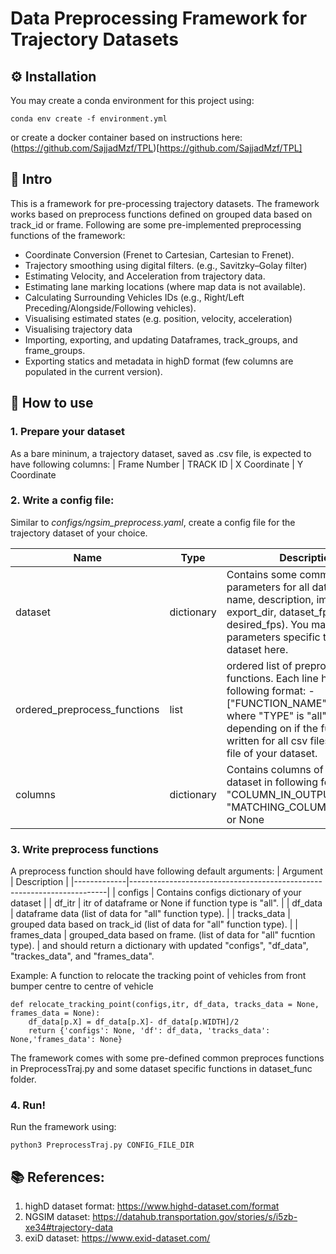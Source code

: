 # Data Preprocessing Framework for Trajectory Datasets


## :gear: Installation
You may create a conda environment for this project using:
```shell
conda env create -f environment.yml
```
or create a docker container based on instructions here: (https://github.com/SajjadMzf/TPL)[https://github.com/SajjadMzf/TPL]
## :wave: Intro
This is a framework for pre-processing trajectory datasets. The framework works based on preprocess functions defined  on grouped data based on track_id or frame. Following are some pre-implemented preprocessing functions of the framework:

- Coordinate Conversion (Frenet to Cartesian, Cartesian to Frenet).
- Trajectory smoothing using digital filters. (e.g., Savitzky–Golay filter)
- Estimating Velocity, and Acceleration from trajectory data.
- Estimating lane marking locations (where map data is not available).
- Calculating Surrounding Vehicles IDs (e.g., Right/Left Preceding/Alongside/Following vehicles).
- Visualising estimated states (e.g. position, velocity, acceleration)
- Visualising trajectory data
- Importing, exporting, and updating Dataframes, track_groups, and frame_groups.
- Exporting statics and metadata in highD format (few columns are populated in the current version).



## :rocket: How to use
### 1. Prepare your dataset
As a bare mininum, a trajectory dataset, saved as .csv file, is expected to have following columns:
| Frame Number | TRACK ID | X Coordinate | Y Coordinate

### 2. Write a config file:
Similar to *configs/ngsim_preprocess.yaml*, create a config file for the trajectory dataset of your choice. 

| Name                         | Type       | Description                                                                                                                                                                                                                        |
|------------------------------|------------|------------------------------------------------------------------------------------------------------------------------------------------------------------------------------------------------------------------------------------|
| dataset                      | dictionary | Contains some common parameters for all datasets (e.g., name, description,  import_dir, export_dir, dataset_fps, desired_fps). You may add other parameters specific to your dataset here.                                         |
| ordered_preprocess_functions | list       | ordered list of preprocess functions. Each line has the following format: - ["FUNCTION_NAME", "TYPE"] where "TYPE" is "all" or "one", depending on if the function is written for all  csv files or one csv file of your dataset.  |
| columns                      | dictionary | Contains columns of the output dataset in following format: "COLUMN_IN_OUTPUT": "MATCHING_COLUMN_IN_INPUT" or None                                                                                                                 |
### 3. Write preprocess functions
A preprocess function should have following default arguments:
| Argument    | Description                                                            |
|-------------|------------------------------------------------------------------------|
| configs     | Contains configs dictionary of your dataset                            |
| df_itr      | itr of dataframe or None if function type is "all".                    |
| df_data     | dataframe data (list of data for "all" function type).                 |
| tracks_data | grouped data based on track_id (list of data for "all" function type). |
| frames_data | grouped_data based on frame. (list of data for "all" fucntion type).   |
and should return a dictionary with updated "configs", "df_data", "trackes_data", and "frames_data".

Example: A function to relocate the tracking point of vehicles from front bumper centre to centre of vehicle
```shell
def relocate_tracking_point(configs,itr, df_data, tracks_data = None, frames_data = None):
    df_data[p.X] = df_data[p.X]- df_data[p.WIDTH]/2
    return {'configs': None, 'df': df_data, 'tracks_data': None,'frames_data': None}
```

The framework comes with some pre-defined common preproces functions in PreprocessTraj.py and some dataset specific functions in dataset_func folder.
### 4. Run!
Run the framework using:
```shell
python3 PreprocessTraj.py CONFIG_FILE_DIR
```

## :books: References:
1. highD dataset format: https://www.highd-dataset.com/format
2. NGSIM dataset: https://datahub.transportation.gov/stories/s/i5zb-xe34#trajectory-data
3. exiD dataset: https://www.exid-dataset.com/
